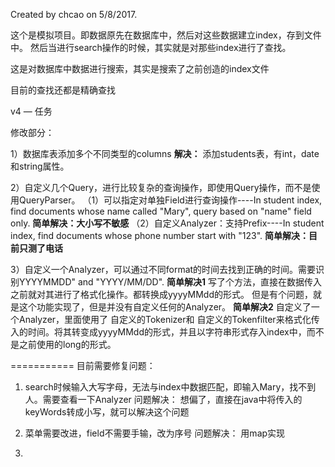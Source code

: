 Created by chcao on 5/8/2017.
 
这个是模拟项目。即数据原先在数据库中，然后对这些数据建立index，存到文件中。
然后当进行search操作的时候，其实就是对那些index进行了查找。

这是对数据库中数据进行搜索，其实是搜索了之前创造的index文件

目前的查找还都是精确查找

v4 — 任务

修改部分：

1）数据库表添加多个不同类型的columns
    **解决：**
        添加students表，有int，date和string属性。

2）自定义几个Query，进行比较复杂的查询操作，即使用Query操作，而不是使用QueryParser。
    （1）可以指定对单独Field进行查询操作----In student index, find documents whose name called "Mary", query based on "name" field only.
        **简单解决：大小写不敏感**
    （2）自定义Analyzer：支持Prefix----In student index, find documents whose phone number start with "123".
        **简单解决：目前只测了电话**
    
3）自定义一个Analyzer，可以通过不同format的时间去找到正确的时间。需要识别YYYYMMDD" and "YYYY/MM/DD". 
        **简单解决1**
            写了个方法，直接在数据传入之前就对其进行了格式化操作。都转换成yyyyMMdd的形式。
            但是有个问题，就是这个功能实现了，但是并没有自定义任何的Analyzer。
        **简单解决2**
            自定义了一个Analyzer，里面使用了
            自定义的Tokenizer和
            自定义的Tokenfilter来格式化传入的时间。将其转变成yyyyMMdd的形式，并且以字符串形式存入index中，而不是之前使用的long的形式。
            



===========
目前需要修复问题：

1. search时候输入大写字母，无法与index中数据匹配，即输入Mary，找不到人。需要查看一下Analyzer
    问题解决：
        想偏了，直接在java中将传入的keyWords转成小写，就可以解决这个问题

2. 菜单需要改进，field不需要手输，改为序号
    问题解决：
        用map实现

3.